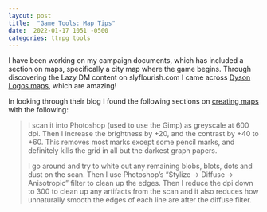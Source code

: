 ```yaml
---
layout: post
title:  "Game Tools: Map Tips"
date:  2022-01-17 1051 -0500
categories: ttrpg tools
---                 
```

I have been working on my campaign documents, which has included a section on maps, specifically a city map where the game begins. Through discovering the Lazy DM content on slyflourish.com I came across [Dyson Logos maps](https://dysonlogos.blog/), which are amazing!

In looking through their blog I found the following sections on [creating maps](https://dysonlogos.blog/2014/07/27/on-the-drawing-of-maps/) with the following:

> I scan it into Photoshop (used to use the Gimp) as greyscale at 600 dpi. Then I increase the brightness by +20, and the contrast by +40 to +60. This removes most marks except some pencil marks, and definitely kills the grid in all but the darkest graph papers.
> 
> I go around and try to white out any remaining blobs, blots, dots and dust on the scan. Then I use Photoshop’s “Stylize -&gt; Diffuse -&gt; Anisotropic” filter to clean up the edges. Then I reduce the dpi down to 300 to clean up any artifacts from the scan and it also reduces how unnaturally smooth the edges of each line are after the diffuse filter.